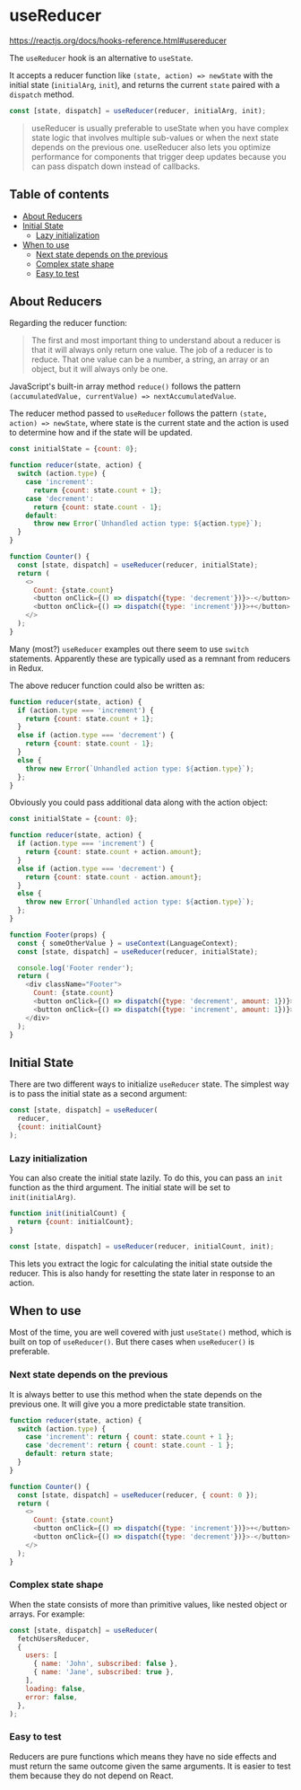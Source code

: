 # useReducer

<https://reactjs.org/docs/hooks-reference.html#usereducer>

The `useReducer` hook is an alternative to `useState`.

It accepts a reducer function like `(state, action) => newState` with the initial state (`initialArg`, `init`), and returns the current `state` paired with a `dispatch` method.

```javascript
const [state, dispatch] = useReducer(reducer, initialArg, init);
```

> useReducer is usually preferable to useState when you have complex state logic that involves multiple sub-values or when the next state depends on the previous one. useReducer also lets you optimize performance for components that trigger deep updates because you can pass dispatch down instead of callbacks.

## Table of contents

<!-- toc -->

- [About Reducers](#about-reducers)
- [Initial State](#initial-state)
  * [Lazy initialization](#lazy-initialization)
- [When to use](#when-to-use)
  * [Next state depends on the previous](#next-state-depends-on-the-previous)
  * [Complex state shape](#complex-state-shape)
  * [Easy to test](#easy-to-test)

<!-- tocstop -->

## About Reducers

Regarding the reducer function:

> The first and most important thing to understand about a reducer is that it will always only return one value. The job of a reducer is to reduce. That one value can be a number, a string, an array or an object, but it will always only be one.

JavaScript's built-in array method `reduce()` follows the pattern `(accumulatedValue, currentValue) => nextAccumulatedValue`.

The reducer method passed to `useReducer` follows the pattern `(state, action) => newState`, where state is the current state and the action is used to determine how and if the state will be updated.

```javascript
const initialState = {count: 0};

function reducer(state, action) {
  switch (action.type) {
    case 'increment':
      return {count: state.count + 1};
    case 'decrement':
      return {count: state.count - 1};
    default:
      throw new Error(`Unhandled action type: ${action.type}`);
  }
}

function Counter() {
  const [state, dispatch] = useReducer(reducer, initialState);
  return (
    <>
      Count: {state.count}
      <button onClick={() => dispatch({type: 'decrement'})}>-</button>
      <button onClick={() => dispatch({type: 'increment'})}>+</button>
    </>
  );
}
```

Many (most?) `useReducer` examples out there seem to use `switch` statements. Apparently these are typically used as a remnant from reducers in Redux.

The above reducer function could also be written as:

```javascript
function reducer(state, action) {
  if (action.type === 'increment') {
    return {count: state.count + 1};
  }
  else if (action.type === 'decrement') {
    return {count: state.count - 1};
  }
  else {
    throw new Error(`Unhandled action type: ${action.type}`);
  };
}
```

Obviously you could pass additional data along with the action object:

```javascript
const initialState = {count: 0};

function reducer(state, action) {
  if (action.type === 'increment') {
    return {count: state.count + action.amount};
  }
  else if (action.type === 'decrement') {
    return {count: state.count - action.amount};
  }
  else {
    throw new Error(`Unhandled action type: ${action.type}`);
  };
}

function Footer(props) {
  const { someOtherValue } = useContext(LanguageContext);
  const [state, dispatch] = useReducer(reducer, initialState);

  console.log('Footer render');
  return (
    <div className="Footer">
      Count: {state.count}
      <button onClick={() => dispatch({type: 'decrement', amount: 1})}>-</button>
      <button onClick={() => dispatch({type: 'increment', amount: 1})}>+</button>
    </div>
  );
}
```


## Initial State

There are two different ways to initialize `useReducer` state. The simplest way is to pass the initial state as a second argument:

```javascript
const [state, dispatch] = useReducer(
  reducer,
  {count: initialCount}
);
```

### Lazy initialization

You can also create the initial state lazily. To do this, you can pass an `init` function as the third argument. The initial state will be set to `init(initialArg)`.

```javascript
function init(initialCount) {
  return {count: initialCount};
}

const [state, dispatch] = useReducer(reducer, initialCount, init);
```

This lets you extract the logic for calculating the initial state outside the reducer. This is also handy for resetting the state later in response to an action.


## When to use

Most of the time, you are well covered with just `useState()` method, which is built on top of `useReducer()`. But there cases when `useReducer()` is preferable.

### Next state depends on the previous

It is always better to use this method when the state depends on the previous one. It will give you a more predictable state transition.

```javascript
function reducer(state, action) {
  switch (action.type) {
    case 'increment': return { count: state.count + 1 };
    case 'decrement': return { count: state.count - 1 };
    default: return state;
  }
}

function Counter() {
  const [state, dispatch] = useReducer(reducer, { count: 0 });
  return (
    <>
      Count: {state.count}
      <button onClick={() => dispatch({type: 'increment'})}>+</button>
      <button onClick={() => dispatch({type: 'decrement'})}>-</button>
    </>
  );
}
```

### Complex state shape

When the state consists of more than primitive values, like nested object or arrays. For example:

```javascript
const [state, dispatch] = useReducer(
  fetchUsersReducer,
  {
    users: [
      { name: 'John', subscribed: false },
      { name: 'Jane', subscribed: true },
    ],
    loading: false,
    error: false,
  },
);
```

### Easy to test

Reducers are pure functions which means they have no side effects and must return the same outcome given the same arguments. It is easier to test them because they do not depend on React.

